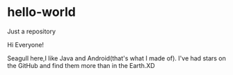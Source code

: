 # hello-world
Just a repository

Hi Everyone!

Seagull here,I like Java and Android(that's what I made of).
I've had stars on the GitHub and find them more than in the Earth.XD
